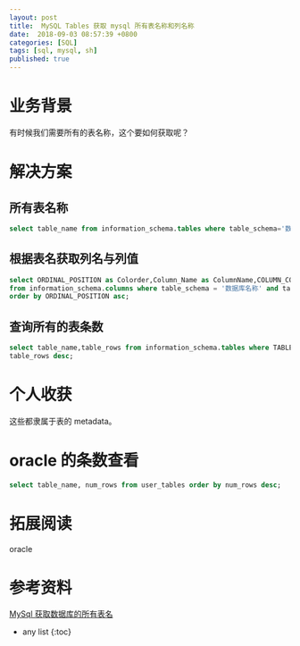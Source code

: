 ```yaml
---
layout: post
title:  MySQL Tables 获取 mysql 所有表名称和列名称
date:  2018-09-03 08:57:39 +0800
categories: [SQL]
tags: [sql, mysql, sh]
published: true
---
```


# 业务背景

有时候我们需要所有的表名称，这个要如何获取呢？

# 解决方案

## 所有表名称

```sql
select table_name from information_schema.tables where table_schema='数据库表名';
```

## 根据表名获取列名与列值

```sql
select ORDINAL_POSITION as Colorder,Column_Name as ColumnName,COLUMN_COMMENT as DeText
from information_schema.columns where table_schema = '数据库名称' and table_name = '表名' 
order by ORDINAL_POSITION asc;
```

## 查询所有的表条数

```sql
select table_name,table_rows from information_schema.tables where TABLE_SCHEMA = '数据库名称' order by 
table_rows desc;
```

# 个人收获

这些都隶属于表的 metadata。


# oracle 的条数查看

```sql
select table_name, num_rows from user_tables order by num_rows desc;
```

# 拓展阅读

oracle 

# 参考资料

[MySql 获取数据库的所有表名](https://www.cnblogs.com/ZengJiaLin/p/11653915.html)

* any list
{:toc}